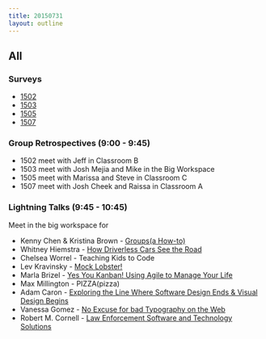 ```yaml
---
title: 20150731
layout: outline
---
```


## All

### Surveys

* [1502](https://docs.google.com/a/casimircreative.com/forms/d/1AazgLtnHY_mnn6Q7sn0D4rwA7Nre7PNyV2DrWwQ-wG0/viewform)
* [1503](https://docs.google.com/a/casimircreative.com/forms/d/1o50ml_kfEv_5J42BpwPJrq4JQW5uwwmL1_Y6zfiS-ug/viewform)
* [1505](https://docs.google.com/a/casimircreative.com/forms/d/1tfKXGd3sGrFihSLLIGPdeT3du9sGJTlGfp20lwbLNdE/viewform)
* [1507](https://docs.google.com/a/casimircreative.com/forms/d/1sj2ri5K3L8xdFfzRJCqCqINyxMR4ogCkTprqggZC1LE/viewform)

### Group Retrospectives (9:00 - 9:45)

* 1502 meet with Jeff in Classroom B
* 1503 meet with Josh Mejia and Mike in the Big Workspace
* 1505 meet with Marissa and Steve in Classroom C
* 1507 meet with Josh Cheek and Raissa in Classroom A

### Lightning Talks (9:45 - 10:45)

Meet in the big workspace for

* Kenny Chen & Kristina Brown - [Groups(a How-to)](https://gist.github.com/kristinabrown/a4360701b899cc807959)
* Whitney Hiemstra - [How Driverless Cars See the Road](https://gist.github.com/whithub/93645e3e3d519d80d425)
* Chelsea Worrel - Teaching Kids to Code
* Lev Kravinsky - [Mock Lobster!](https://gist.github.com/levthedev/7cf717c5ff78014f2a23)
* Marla Brizel - [Yes You Kanban! Using Agile to Manage Your Life](https://gist.github.com/marlabrizel/97e3864d1fa0091efbad)
* Max Millington - PIZZA(pizza)
* Adam Caron - [Exploring the Line Where Software Design Ends & Visual Design Begins](https://gist.github.com/adamcaron/4413ae0598e5163007ac)
* Vanessa Gomez - [No Excuse for bad Typography on the Web](https://gist.github.com/vanegomez/0760da668eced70dcc00)
* Robert M. Cornell - [Law Enforcement Software and Technology Solutions](https://gist.github.com/RMCornell/ef6662da4c53bc9689e7)
